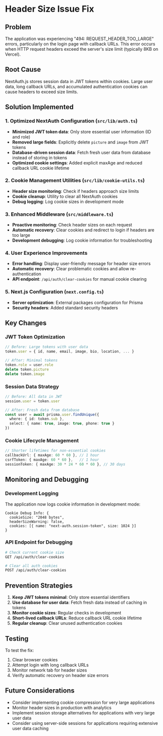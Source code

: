 # Header Size Issue Fix

## Problem
The application was experiencing "494: REQUEST_HEADER_TOO_LARGE" errors, particularly on the login page with callback URLs. This error occurs when HTTP request headers exceed the server's size limit (typically 8KB on Vercel).

## Root Cause
NextAuth.js stores session data in JWT tokens within cookies. Large user data, long callback URLs, and accumulated authentication cookies can cause headers to exceed size limits.

## Solution Implemented

### 1. Optimized NextAuth Configuration (`src/lib/auth.ts`)
- **Minimized JWT token data**: Only store essential user information (ID and role)
- **Removed large fields**: Explicitly delete `picture` and `image` from JWT tokens
- **Database-driven session data**: Fetch fresh user data from database instead of storing in tokens
- **Optimized cookie settings**: Added explicit maxAge and reduced callback URL cookie lifetime

### 2. Cookie Management Utilities (`src/lib/cookie-utils.ts`)
- **Header size monitoring**: Check if headers approach size limits
- **Cookie cleanup**: Utility to clear all NextAuth cookies
- **Debug logging**: Log cookie sizes in development mode

### 3. Enhanced Middleware (`src/middleware.ts`)
- **Proactive monitoring**: Check header sizes on each request
- **Automatic recovery**: Clear cookies and redirect to login if headers are too large
- **Development debugging**: Log cookie information for troubleshooting

### 4. User Experience Improvements
- **Error handling**: Display user-friendly message for header size errors
- **Automatic recovery**: Clear problematic cookies and allow re-authentication
- **API endpoint**: `/api/auth/clear-cookies` for manual cookie clearing

### 5. Next.js Configuration (`next.config.ts`)
- **Server optimization**: External packages configuration for Prisma
- **Security headers**: Added standard security headers

## Key Changes

### JWT Token Optimization
```typescript
// Before: Large tokens with user data
token.user = { id, name, email, image, bio, location, ... }

// After: Minimal tokens
token.role = user.role
delete token.picture
delete token.image
```

### Session Data Strategy
```typescript
// Before: All data in JWT
session.user = token.user

// After: Fresh data from database
const user = await prisma.user.findUnique({
  where: { id: token.sub },
  select: { name: true, image: true, phone: true }
})
```

### Cookie Lifecycle Management
```typescript
// Shorter lifetimes for non-essential cookies
callbackUrl: { maxAge: 60 * 60 }, // 1 hour
csrfToken: { maxAge: 60 * 60 },   // 1 hour
sessionToken: { maxAge: 30 * 24 * 60 * 60 }, // 30 days
```

## Monitoring and Debugging

### Development Logging
The application now logs cookie information in development mode:
```
Cookie Debug Info: {
  cookieSize: "2048 bytes",
  headerSizeWarning: false,
  cookies: [{ name: "next-auth.session-token", size: 1024 }]
}
```

### API Endpoint for Debugging
```bash
# Check current cookie size
GET /api/auth/clear-cookies

# Clear all auth cookies
POST /api/auth/clear-cookies
```

## Prevention Strategies

1. **Keep JWT tokens minimal**: Only store essential identifiers
2. **Use database for user data**: Fetch fresh data instead of caching in tokens
3. **Monitor cookie sizes**: Regular checks in development
4. **Short-lived callback URLs**: Reduce callback URL cookie lifetime
5. **Regular cleanup**: Clear unused authentication cookies

## Testing

To test the fix:
1. Clear browser cookies
2. Attempt login with long callback URLs
3. Monitor network tab for header sizes
4. Verify automatic recovery on header size errors

## Future Considerations

- Consider implementing cookie compression for very large applications
- Monitor header sizes in production with analytics
- Implement session storage alternatives for applications with very large user data
- Consider using server-side sessions for applications requiring extensive user data caching